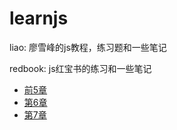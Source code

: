 # learnjs

liao: 廖雪峰的js教程，练习题和一些笔记

redbook: js红宝书的练习和一些笔记 

+ [前5章](https://github.com/Si3ver/learnjs/blob/master/redbook/ch1-5.md)
+ [第6章](https://github.com/Si3ver/learnjs/blob/master/redbook/ch6.md)
+ [第7章](https://github.com/Si3ver/learnjs/blob/master/redbook/ch7.md)
